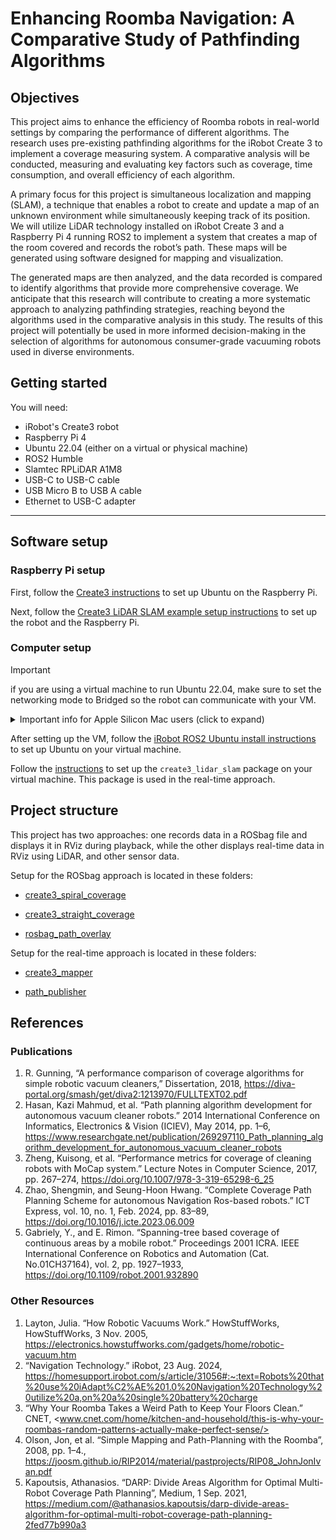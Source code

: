 # Enhancing Roomba Navigation: A Comparative Study of Pathfinding Algorithms

## Objectives

This project aims to enhance the efficiency of Roomba robots in real-world settings by comparing the performance of different algorithms. The research uses pre-existing pathfinding algorithms for the iRobot Create 3 to implement a coverage measuring system. A comparative analysis will be conducted, measuring and evaluating key factors such as coverage, time consumption, and overall efficiency of each algorithm.

A primary focus for this project is simultaneous localization and mapping (SLAM), a technique that enables a robot to create and update a map of an unknown environment while simultaneously keeping track of its position. We will utilize LiDAR technology installed on iRobot Create 3 and a Raspberry Pi 4 running ROS2 to implement a system that creates a map of the room covered and records the robot’s path. These maps will be generated using software designed for mapping and visualization.

The generated maps are then analyzed, and the data recorded is compared to identify algorithms that provide more comprehensive coverage. We anticipate that this research will contribute to creating a more systematic approach to analyzing pathfinding strategies, reaching beyond the algorithms used in the comparative analysis in this study. The results of this project will potentially be used in more informed decision-making in the selection of algorithms for autonomous consumer-grade vacuuming robots used in diverse environments.

## Getting started

You will need:

- iRobot's Create3 robot
- Raspberry Pi 4
- Ubuntu 22.04 (either on a virtual or physical machine)
- ROS2 Humble
- Slamtec RPLiDAR A1M8
- USB-C to USB-C cable
- USB Micro B to USB A cable
- Ethernet to USB-C adapter
  
---

## Software setup

### Raspberry Pi setup

First, follow the [Create3 instructions](https://iroboteducation.github.io/create3_docs/setup/pi4humble/) to set up Ubuntu on the Raspberry Pi.

Next, follow the [Create3 LiDAR SLAM example setup instructions](https://github.com/iRobotEducation/create3_examples/tree/humble/create3_lidar_slam#sbc-setup) to set up the robot and the Raspberry Pi.

### Computer setup

>[!IMPORTANT]
>if you are using a virtual machine to run Ubuntu 22.04, make sure to set the networking mode to Bridged so the robot can communicate with your VM.
>
<details>
  <summary>Important info for Apple Silicon Mac users (click to expand)</summary>
  <br>
If you are using Apple Silicon, you must install Ubuntu 22.04 in a virtual machine. 

Download the 64-bit ARMv8 version of Ubuntu 22.04 server [here](https://cdimage.ubuntu.com/releases/22.04/release/).

Set up the virtual machine using your VM Software (this example uses UTM).

Make sure to set the networking mode to **Bridged (Advanced)**, and the Bridged Interface to **Automatic**. 

This will allow the virtual machine to communicate with the robot.
  <details>
    <summary>UTM setup instructions (click to expand)</summary>
  
  Click on "Create a New Virtual Machine"
  
  <img width="352" alt="image" src="https://github.com/user-attachments/assets/e07c7d2f-6737-49d6-8120-1a7a48fea08f" />
  
  Then click "Virtualize"
  
  <img width="444" alt="image" src="https://github.com/user-attachments/assets/710ea1f9-b1c6-4111-a7aa-3643e5c06a1b" />

  
  Then under "Preconfigured" click on "Linux"
  
  <img width="438" alt="image" src="https://github.com/user-attachments/assets/f9d6fbe0-a2cc-4b3e-8b39-2aed1c0b77b2" />

  Then leave Apple Virtualization unchecked, as we are using QEMU. Select the Ubuntu 22 server ISO that you downloaded earlier.
  
  <img width="442" alt="image" src="https://github.com/user-attachments/assets/ec304fda-77a9-4383-88d7-0f9660f6e0d7" />

  Then under hardware choose the amount of CPU cores and memory you want to allocate to the VM. I kept the default settings.

  <img width="444" alt="image" src="https://github.com/user-attachments/assets/eee14698-61a2-4fa1-9722-92e47434186d" />

  Then choose the amount of storage you want to use for the VM, and if you want to create a shared directory with your computer's OS and the VM.

  After setup it should look like this

  <img width="440" alt="image" src="https://github.com/user-attachments/assets/f3e0b525-3641-43a5-b571-b4d47ad4f84d" />

  Next, start the VM and follow the setup instructions. After it completes the install, shutdown the VM and remove the ubuntu 22 ISO from the CD/DVD drive.

  <img width="639" alt="image" src="https://github.com/user-attachments/assets/04de0b73-fed8-4fce-99c8-4a432c5fa910" />

  Next, boot into the VM run `sudo apt update && sudo apt upgrade` and then `sudo apt install ubuntu-desktop`. Then type reboot and load the VM. It should now load the desktop login page.

  Next, shut down the VM, right click and select "Edit" 
  
  <img width="297" alt="image" src="https://github.com/user-attachments/assets/8e53d200-d1b8-43f3-8d41-11c21a2b506e" />

  Under "Devices" click on "Network"

  <img width="795" alt="image" src="https://github.com/user-attachments/assets/82e8d325-8aae-485a-974d-c663087c8a68" />

  Change the Network Mode to "Bridged (Advanced)" and the Bridge Interface to "Automatic". This will allow the VM to communicate with the robot.

  <img width="788" alt="image" src="https://github.com/user-attachments/assets/f0543bfe-e286-4761-888d-6314b1fca4be" />

  </details>
</details>

After setting up the VM, follow the [iRobot ROS2 Ubuntu install instructions](https://docs.ros.org/en/humble/Installation/Ubuntu-Install-Debs.html) to set up Ubuntu on your virtual machine.

Follow the [instructions](https://github.com/iRobotEducation/create3_examples/tree/humble/create3_lidar_slam#computer-setup) to set up the `create3_lidar_slam` package on your virtual machine. This package is used in the real-time approach.

## Project structure

This project has two approaches: one records data in a ROSbag file and displays it in RViz during playback, while the other displays real-time data in RViz using LiDAR, and other sensor data.

Setup for the ROSbag approach is located in these folders:

- [create3_spiral_coverage](./create3_spiral_coverage/README.md)

- [create3_straight_coverage](./create3_straight_coverage/README.md)

- [rosbag_path_overlay](./rosbag_path_overlay/README.md)

Setup for the real-time approach is located in these folders:

- [create3_mapper](./create3_mapper/README.md)

- [path_publisher](./path_publisher/README.md)

## References

### Publications

1. R. Gunning, “A performance comparison of coverage algorithms for simple robotic vacuum cleaners,” Dissertation, 2018, <https://diva-portal.org/smash/get/diva2:1213970/FULLTEXT02.pdf>
2. Hasan, Kazi Mahmud, et al. “Path planning algorithm development for autonomous vacuum cleaner robots.” 2014 International Conference on Informatics, Electronics &amp; Vision (ICIEV), May 2014, pp. 1–6, <https://www.researchgate.net/publication/269297110_Path_planning_algorithm_development_for_autonomous_vacuum_cleaner_robots>
3. Zheng, Kuisong, et al. “Performance metrics for coverage of cleaning robots with MoCap system.” Lecture Notes in Computer Science, 2017, pp. 267–274, <https://doi.org/10.1007/978-3-319-65298-6_25>
4. Zhao, Shengmin, and Seung-Hoon Hwang. “Complete Coverage Path Planning Scheme for autonomous Navigation Ros-based robots.” ICT Express, vol. 10, no. 1, Feb. 2024, pp. 83–89, <https://doi.org/10.1016/j.icte.2023.06.009>
5. Gabriely, Y., and E. Rimon. “Spanning-tree based coverage of continuous areas by a mobile robot.” Proceedings 2001 ICRA. IEEE International Conference on Robotics and Automation (Cat. No.01CH37164), vol. 2, pp. 1927–1933, <https://doi.org/10.1109/robot.2001.932890>

### Other Resources

1. Layton, Julia. “How Robotic Vacuums Work.” HowStuffWorks, HowStuffWorks, 3 Nov. 2005, <https://electronics.howstuffworks.com/gadgets/home/robotic-vacuum.htm>
2. “Navigation Technology.” iRobot, 23 Aug. 2024, <https://homesupport.irobot.com/s/article/31056#:~:text=Robots%20that%20use%20iAdapt%C2%AE%201.0%20Navigation%20Technology%20utilize%20a,on%20a%20single%20battery%20charge>
3. “Why Your Roomba Takes a Weird Path to Keep Your Floors Clean.” CNET, <www.cnet.com/home/kitchen-and-household/this-is-why-your-roombas-random-patterns-actually-make-perfect-sense/>
4. Olson, Jon, et al. “Simple Mapping and Path-Planning with the Roomba”, 2008, pp. 1–4., <https://joosm.github.io/RIP2014/material/pastprojects/RIP08_JohnJonIvan.pdf>
5. Kapoutsis, Athanasios. “DARP: Divide Areas Algorithm for Optimal Multi-Robot Coverage Path Planning”, Medium, 1 Sep. 2021, <https://medium.com/@athanasios.kapoutsis/darp-divide-areas-algorithm-for-optimal-multi-robot-coverage-path-planning-2fed77b990a3>
